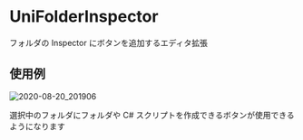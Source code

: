 # UniFolderInspector

フォルダの Inspector にボタンを追加するエディタ拡張

## 使用例

![2020-08-20_201906](https://user-images.githubusercontent.com/6134875/90763838-5ef92180-e322-11ea-96fb-6756548da698.png)

選択中のフォルダにフォルダや C# スクリプトを作成できるボタンが使用できるようになります

